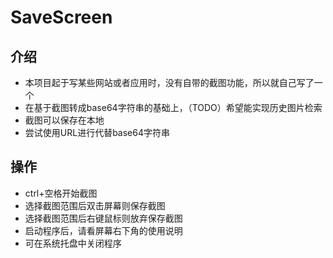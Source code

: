 # SaveScreen
## 介绍
+ 本项目起于写某些网站或者应用时，没有自带的截图功能，所以就自己写了一个
+ 在基于截图转成base64字符串的基础上，（TODO）希望能实现历史图片检索
+ 截图可以保存在本地
+ 尝试使用URL进行代替base64字符串
## 操作
+ ctrl+空格开始截图
+ 选择截图范围后双击屏幕则保存截图
+ 选择截图范围后右键鼠标则放弃保存截图
+ 启动程序后，请看屏幕右下角的使用说明
+ 可在系统托盘中关闭程序

